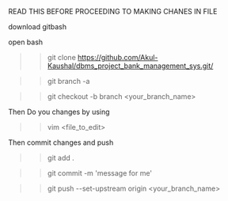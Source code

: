 READ THIS BEFORE PROCEEDING TO MAKING CHANES IN FILE

download gitbash

open bash 

>> git clone <https://github.com/Akul-Kaushal/dbms_project_bank_management_sys.git/>

>> git branch -a

>> git checkout  -b branch <your_branch_name>

Then Do you changes by using 

>> vim <file_to_edit>

Then commit changes and push

>> git add .

>> git commit -m 'message for me'

>> git push --set-upstream origin <your_branch_name>


